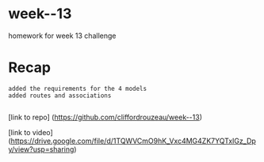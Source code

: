 # week--13

homework for week 13 challenge

# Recap

```
added the requirements for the 4 models
added routes and associations


```



[link to repo] (https://github.com/cliffordrouzeau/week--13)

[link to video] (https://drive.google.com/file/d/1TQWVCmO9hK_Vxc4MG4ZK7YQTxIGz_Dpy/view?usp=sharing)
